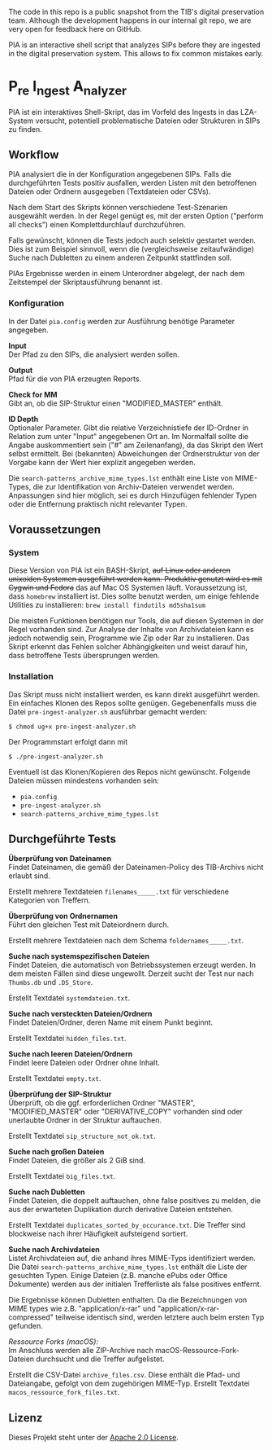 The code in this repo is a public snapshot from the TIB's digital preservation
team. Although the development happens in our internal git repo, we are very
open for feedback here on GitHub.

PIA is an interactive shell script that analyzes SIPs before they are ingested
in the digital preservation system. This allows to fix common mistakes early.


# P<sub>re</sub> I<sub>ngest</sub> A<sub>nalyzer</sub>


PIA ist ein interaktives Shell-Skript, das im Vorfeld des Ingests in
das LZA-System versucht, potentiell problematische Dateien oder
Strukturen in SIPs zu finden.


## Workflow

PIA analysiert die in der Konfiguration angegebenen SIPs. Falls die
durchgeführten Tests positiv ausfallen, werden Listen mit den betroffenen
Dateien oder Ordnern ausgegeben (Textdateien oder CSVs).

Nach dem Start des Skripts können verschiedene Test-Szenarien ausgewählt
werden. In der Regel genügt es, mit der ersten Option ("perform all checks")
einen Komplettdurchlauf durchzuführen.

Falls gewünscht, können die Tests jedoch auch selektiv gestartet werden.
Dies ist zum Beispiel sinnvoll, wenn die (vergleichsweise zeitaufwändige)
Suche nach Dubletten zu einem anderen Zeitpunkt stattfinden soll.

PIAs Ergebnisse werden in einem Unterordner abgelegt, der nach dem
Zeitstempel der Skriptausführung benannt ist.

### Konfiguration

In der Datei `pia.config` werden zur Ausführung benötige Parameter
angegeben.

__Input__  
Der Pfad zu den SIPs, die analysiert werden sollen.

__Output__  
Pfad für die von PIA erzeugten Reports.

__Check for MM__  
Gibt an, ob die SIP-Struktur einen "MODIFIED_MASTER" enthält.

__ID Depth__  
Optionaler Parameter. Gibt die relative Verzeichnistiefe der ID-Ordner in
Relation zum unter "Input" angegebenen Ort an. Im Normalfall sollte die
Angabe auskommentiert sein ("#" am Zeilenanfang), da das Skript den Wert
selbst ermittelt. Bei (bekannten) Abweichungen der Ordnerstruktur von
der Vorgabe kann der Wert hier explizit angegeben werden.

Die `search-patterns_archive_mime_types.lst` enthält eine Liste von
MIME-Types, die zur Identifikation von Archiv-Dateien verwendet werden.
Anpassungen sind hier möglich, sei es durch Hinzufügen fehlender Typen
oder die Entfernung praktisch nicht relevanter Typen.

## Voraussetzungen

### System

Diese Version von PIA ist ein BASH-Skript, ~~auf Linux oder anderen unixoiden Systemen
ausgeführt werden kann. Produktiv genutzt wird es mit Cygwin und Fedora~~ das auf Mac OS Systemen läuft. Voraussetzung ist, dass `homebrew` installiert ist. Dies sollte benutzt werden, um einige fehlende Utilities zu installieren:
`brew install findutils md5sha1sum`

Die meisten Funktionen benötigen nur Tools, die auf diesen Systemen in
der Regel vorhanden sind. Zur Analyse der Inhalte von Archivdateien kann
es jedoch notwendig sein, Programme wie Zip oder Rar zu installieren.
Das Skript erkennt das Fehlen solcher Abhängigkeiten und weist darauf
hin, dass betroffene Tests übersprungen werden.

### Installation

Das Skript muss nicht installiert werden, es kann direkt ausgeführt
werden. Ein einfaches Klonen des Repos sollte genügen. Gegebenenfalls muss
die Datei `pre-ingest-analyzer.sh` ausführbar gemacht werden:

~~~
$ chmod ug+x pre-ingest-analyzer.sh
~~~

Der Programmstart erfolgt dann mit

~~~
$ ./pre-ingest-analyzer.sh
~~~

Eventuell ist das Klonen/Kopieren des Repos nicht gewünscht. Folgende
Dateien müssen mindestens vorhanden sein:

* `pia.config`
* `pre-ingest-analyzer.sh`
* `search-patterns_archive_mime_types.lst`


## Durchgeführte Tests

__Überprüfung von Dateinamen__  
Findet Dateinamen, die gemäß der Dateinamen-Policy des TIB-Archivs nicht
erlaubt sind.

Erstellt mehrere Textdateien `filenames_____.txt` für verschiedene
Kategorien von Treffern.

__Überprüfung von Ordnernamen__  
Führt den gleichen Test mit Dateiordnern durch.

Erstellt mehrere Textdateien nach dem Schema `foldernames_____.txt`.

__Suche nach systemspezifischen Dateien__  
Findet Dateien, die automatisch von Betriebssystemen erzeugt werden. In
dem meisten Fällen sind diese ungewollt.
Derzeit sucht der Test nur nach `Thumbs.db` und `.DS_Store`.

Erstellt Textdatei `systemdateien.txt`.

__Suche nach versteckten Dateien/Ordnern__  
Findet Dateien/Ordner, deren Name mit einem Punkt beginnt.

Erstellt Textdatei `hidden_files.txt`.

__Suche nach leeren Dateien/Ordnern__  
Findet leere Dateien oder Ordner ohne Inhalt.

Erstellt Textdatei `empty.txt`.

__Überprüfung der SIP-Struktur__  
Überprüft, ob die ggf. erforderlichen Ordner "MASTER", "MODIFIED_MASTER"
oder "DERIVATIVE_COPY" vorhanden sind oder unerlaubte Ordner in der
Struktur auftauchen.

Erstellt Textdatei `sip_structure_not_ok.txt`.

__Suche nach großen Dateien__  
Findet Dateien, die größer als 2 GiB sind.

Erstellt Textdatei `big_files.txt`.

__Suche nach Dubletten__  
Findet Dateien, die doppelt auftauchen, ohne false positives zu melden,
die aus der erwarteten Duplikation durch derivative Dateien entstehen.

Erstellt Textdatei `duplicates_sorted_by_occurance.txt`. Die Treffer
sind blockweise nach ihrer Häufigkeit aufsteigend sortiert.

__Suche nach Archivdateien__  
Listet Archivdateien auf, die anhand ihres MIME-Typs identifiziert werden.
Die Datei `search-patterns_archive_mime_types.lst` enthält die Liste der
gesuchten Typen. Einige Dateien (z.B. manche ePubs oder Office Dokumente)
werden aus der initialen Trefferliste als false positives entfernt.

Die Ergebnisse können Dubletten enthalten. Da die Bezeichnungen von MIME
types wie z.B. "application/x-rar" und "application/x-rar-compressed"
teilweise identisch sind, werden letztere auch beim ersten Typ gefunden.

_Ressource Forks (macOS):_  
Im Anschluss werden alle ZIP-Archive nach macOS-Ressource-Fork-Dateien
durchsucht und die Treffer aufgelistet.

Erstellt die CSV-Datei `archive_files.csv`. Diese enthält die Pfad- und
Dateiangabe, gefolgt von dem zugehörigen MIME-Typ.
Erstellt Textdatei `macos_ressource_fork_files.txt`.

## Lizenz

Dieses Projekt steht unter der [Apache 2.0 License](LICENSE).
